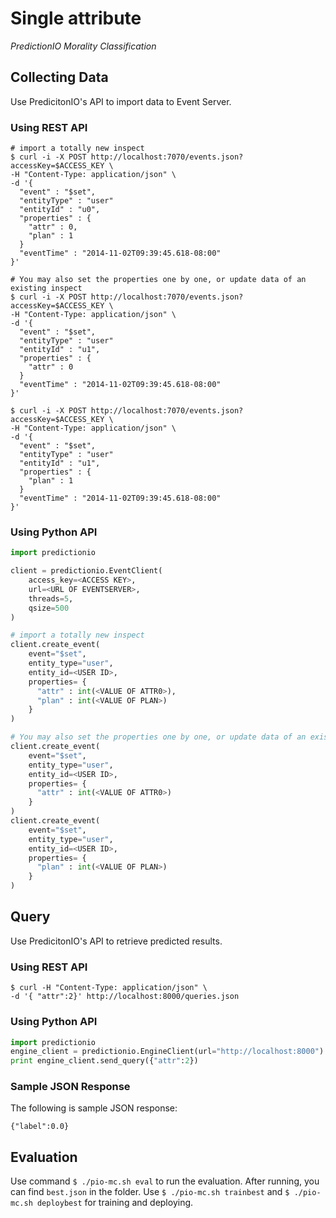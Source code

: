 # Single attribute

*PredictionIO Morality Classification*

## Collecting Data

Use PredicitonIO's API to import data to Event Server.

### Using REST API

```shell
# import a totally new inspect
$ curl -i -X POST http://localhost:7070/events.json?accessKey=$ACCESS_KEY \
-H "Content-Type: application/json" \
-d '{
  "event" : "$set",
  "entityType" : "user"
  "entityId" : "u0",
  "properties" : {
    "attr" : 0,
    "plan" : 1
  }
  "eventTime" : "2014-11-02T09:39:45.618-08:00"
}'

# You may also set the properties one by one, or update data of an existing inspect
$ curl -i -X POST http://localhost:7070/events.json?accessKey=$ACCESS_KEY \
-H "Content-Type: application/json" \
-d '{
  "event" : "$set",
  "entityType" : "user"
  "entityId" : "u1",
  "properties" : {
    "attr" : 0
  }
  "eventTime" : "2014-11-02T09:39:45.618-08:00"
}'

$ curl -i -X POST http://localhost:7070/events.json?accessKey=$ACCESS_KEY \
-H "Content-Type: application/json" \
-d '{
  "event" : "$set",
  "entityType" : "user"
  "entityId" : "u1",
  "properties" : {
    "plan" : 1
  }
  "eventTime" : "2014-11-02T09:39:45.618-08:00"
}'
```

### Using Python API

```python
import predictionio

client = predictionio.EventClient(
    access_key=<ACCESS KEY>,
    url=<URL OF EVENTSERVER>,
    threads=5,
    qsize=500
)

# import a totally new inspect
client.create_event(
    event="$set",
    entity_type="user",
    entity_id=<USER ID>,
    properties= {
      "attr" : int(<VALUE OF ATTR0>),
      "plan" : int(<VALUE OF PLAN>)
    }
)

# You may also set the properties one by one, or update data of an existing inspect
client.create_event(
    event="$set",
    entity_type="user",
    entity_id=<USER ID>,
    properties= {
      "attr" : int(<VALUE OF ATTR0>)
    }
)
client.create_event(
    event="$set",
    entity_type="user",
    entity_id=<USER ID>,
    properties= {
      "plan" : int(<VALUE OF PLAN>)
    }
)
```

## Query

Use PredicitonIO's API to retrieve predicted results.

### Using REST API

```shell
$ curl -H "Content-Type: application/json" \
-d '{ "attr":2}' http://localhost:8000/queries.json
```

### Using Python API

```python
import predictionio
engine_client = predictionio.EngineClient(url="http://localhost:8000")
print engine_client.send_query({"attr":2})
```

### Sample JSON Response

The following is sample JSON response:

```shell
{"label":0.0}
```

## Evaluation

Use command `$ ./pio-mc.sh eval` to run the evaluation. After running, you can find `best.json` in the folder. Use `$ ./pio-mc.sh trainbest` and `$ ./pio-mc.sh deploybest` for training and deploying.